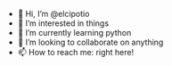- 👋 Hi, I’m @elcipotio
- 👀 I’m interested in things
- 🌱 I’m currently learning python  
- 💞️ I’m looking to collaborate on anything
- 📫 How to reach me: right here!

<!---
elcipotio/elcipotio is a ✨ special ✨ repository because its `README.md` (this file) appears on your GitHub profile.
You can click the Preview link to take a look at your changes.
--->
